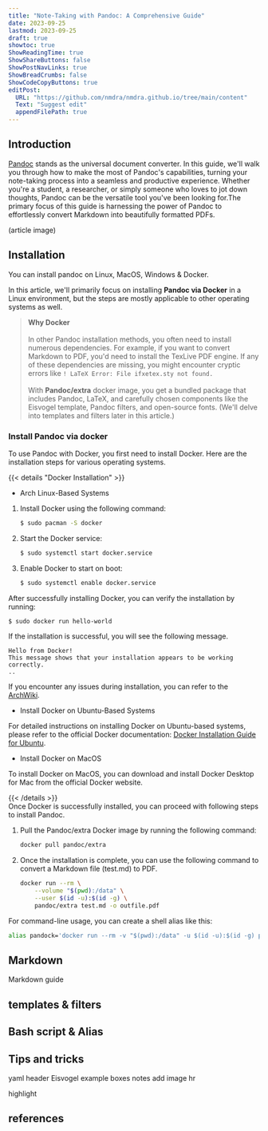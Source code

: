 ```yaml
---
title: "Note-Taking with Pandoc: A Comprehensive Guide"
date: 2023-09-25
lastmod: 2023-09-25
draft: true
showtoc: true
ShowReadingTime: true
ShowShareButtons: false
ShowPostNavLinks: true
ShowBreadCrumbs: false
ShowCodeCopyButtons: true
editPost:
  URL: "https://github.com/nmdra/nmdra.github.io/tree/main/content"
  Text: "Suggest edit"
  appendFilePath: true
---
```


## Introduction


[Pandoc](https://pandoc.org/) stands as the universal document converter. In this guide, we'll walk you through how to make the most of Pandoc's capabilities, turning your note-taking process into a seamless and productive experience. Whether you're a student, a researcher, or simply someone who loves to jot down thoughts, Pandoc can be the versatile tool you've been looking for.The primary focus of this guide is harnessing the power of Pandoc to effortlessly convert Markdown into beautifully formatted PDFs.


(article image)

## Installation

You can install pandoc on Linux, MacOS, Windows & Docker. 

In this article, we'll primarily focus on installing **Pandoc via Docker** in a Linux environment, but the steps are mostly applicable to other operating systems as well.

> **Why Docker**   
\
    In other Pandoc installation methods, you often need to install numerous dependencies. For example, if you want to convert Markdown to PDF, you'd need to install the TexLive PDF engine. If any of these dependencies are missing, you might encounter cryptic errors like `! LaTeX Error: File ifxetex.sty not found.`   
\
    With **Pandoc/extra** docker image, you get a bundled package that includes Pandoc, LaTeX, and carefully chosen components like the Eisvogel template, Pandoc filters, and open-source fonts. (We'll delve into templates and filters later in this article.) 

### Install Pandoc via docker
To use Pandoc with Docker, you first need to install Docker. Here are the installation steps for various operating systems.

{{< details "Docker Installation" >}}

+ Arch Linux-Based Systems

1. Install Docker using the following command:
   ```bash
   $ sudo pacman -S docker
   ```

2. Start the Docker service:
   ```bash
   $ sudo systemctl start docker.service
   ```

3. Enable Docker to start on boot:
   ```bash
   $ sudo systemctl enable docker.service
   ```

After successfully installing Docker, you can verify the installation by running:

```bash
$ sudo docker run hello-world
```

If the installation is successful, you will see the following message.
```
Hello from Docker!
This message shows that your installation appears to be working correctly.
..
```

If you encounter any issues during installation, you can refer to the [ArchWiki](https://wiki.archlinux.org/title/docker).

+ Install Docker on Ubuntu-Based Systems

For detailed instructions on installing Docker on Ubuntu-based systems, please refer to the official Docker documentation: [Docker Installation Guide for Ubuntu](https://docs.docker.com/engine/install/ubuntu/).

+ Install Docker on MacOS

To install Docker on MacOS, you can download and install Docker Desktop for Mac from the official Docker website.

{{< /details >}}
\
Once Docker is successfully installed, you can proceed with following steps to install Pandoc.

1. Pull the Pandoc/extra Docker image by running the following command:
   ```bash
   docker pull pandoc/extra
   ```

2. Once the installation is complete, you can use the following command to convert a Markdown file (test.md) to PDF.

   ```bash
   docker run --rm \
       --volume "$(pwd):/data" \
       --user $(id -u):$(id -g) \
       pandoc/extra test.md -o outfile.pdf
   ```
For command-line usage, you can create a shell alias like this:

```bash
alias pandock='docker run --rm -v "$(pwd):/data" -u $(id -u):$(id -g) pandoc/extra'
```


## Markdown

Markdown guide

## templates & filters

## Bash script & Alias

## Tips and tricks

yaml header Eisvogel example
boxes
notes
add image
hr

highlight

## references
